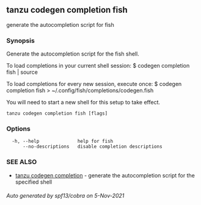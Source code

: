 ## tanzu codegen completion fish

generate the autocompletion script for fish

### Synopsis


Generate the autocompletion script for the fish shell.

To load completions in your current shell session:
$ codegen completion fish | source

To load completions for every new session, execute once:
$ codegen completion fish > ~/.config/fish/completions/codegen.fish

You will need to start a new shell for this setup to take effect.


```
tanzu codegen completion fish [flags]
```

### Options

```
  -h, --help              help for fish
      --no-descriptions   disable completion descriptions
```

### SEE ALSO

* [tanzu codegen completion](tanzu_codegen_completion.md)	 - generate the autocompletion script for the specified shell

###### Auto generated by spf13/cobra on 5-Nov-2021

